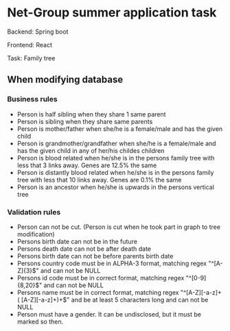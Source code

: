 # Net-Group summer application task

Backend: Spring boot

Frontend: React

Task: Family tree

## When modifying database

### Business rules

* Person is half sibling when they share 1 same parent
* Person is sibling when they share same parents
* Person is mother/father when she/he is a female/male and has the given child
* Person is grandmother/grandfather when she/he is a female/male and has the given child in any of her/his childes children
* Person is blood related when he/she is in the persons family tree with less that 3 links away. Genes are 12.5% the same
* Person is distantly blood related when he/she is in the persons family tree with less that 10 links away. Genes are 0.1% the same
* Person is an ancestor when he/she is upwards in the persons vertical tree

### Validation rules

* Person can not be cut. (Person is cut when he took part in graph to tree modification)
* Persons birth date can not be in the future
* Persons death date can not be after death date
* Persons birth date can not be before parents birth date
* Persons country code must be in ALPHA-3 format, matching regex "^[A-Z]{3}$" and can not be NULL
* Persons id code must be in correct format, matching regex "^[0-9]{8,20}$" and can not be NULL
* Persons name must be in correct format, matching regex "^[A-Z][-a-z]+( [A-Z][-a-z]+)+$" and be at least 5 characters long and can not be NULL
* Person must have a gender. It can be undisclosed, but it must be marked so then.
